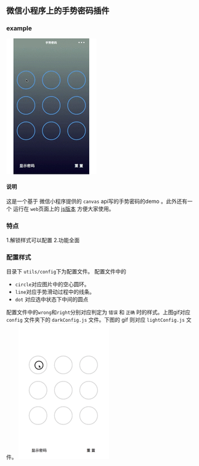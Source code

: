 ## 微信小程序上的手势密码插件
### example
![示例图片](/images/gesturePassword.gif)

#### 说明
这是一个基于 微信小程序提供的 `canvas` api写的手势密码的demo 。此外还有一个 运行在 `web`页面上的 [js版本](https://github.com/a932455223/gesturePassword) 方便大家使用。

### 特点
1.解锁样式可以配置
2.功能全面

### 配置样式
目录下 `utils/config`下为配置文件。
配置文件中的
- `circle`对应图片中的空心圆环。
- `line`对应手势滑动过程中的线条。
- `dot` 对应选中状态下中间的圆点

配置文件中的`wrong`和`right`分别对应判定为 `错误` 和 `正确` 时的样式。上图gif对应 `config` 文件夹下的 `darkConfig.js` 文件。下图的 gif 则对应 `lightConfig.js` 文件。
![示例图片](/images/lightPassword.gif)
